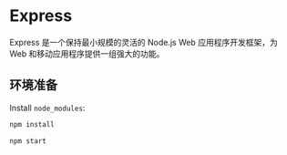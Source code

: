 # Express

Express 是一个保持最小规模的灵活的 Node.js Web 应用程序开发框架，为 Web 和移动应用程序提供一组强大的功能。

## 环境准备

Install `node_modules`:

```bash
npm install
```
```bash
npm start
```

